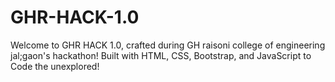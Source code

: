 # GHR-HACK-1.0
Welcome to GHR HACK 1.0, crafted during GH raisoni college of engineering jal;gaon's hackathon! Built with HTML, CSS, Bootstrap, and JavaScript to Code the unexplored!

